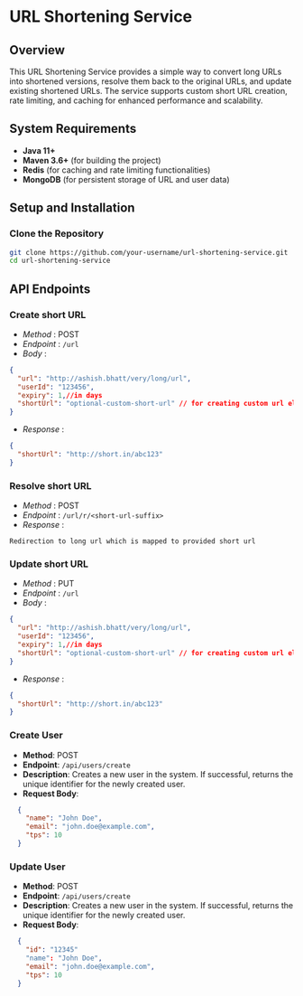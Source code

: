 # URL Shortening Service
## Overview

This URL Shortening Service provides a simple way to convert long URLs into shortened versions, resolve them back to the original URLs, and update existing shortened URLs. The service supports custom short URL creation, rate limiting, and caching for enhanced performance and scalability.

## System Requirements

- **Java 11+**
- **Maven 3.6+** (for building the project)
- **Redis** (for caching and rate limiting functionalities)
- **MongoDB** (for persistent storage of URL and user data)

## Setup and Installation

### Clone the Repository

```bash
git clone https://github.com/your-username/url-shortening-service.git
cd url-shortening-service
```

## API Endpoints

### Create short URL

- *Method* : POST
- *Endpoint* : `/url`
- *Body* : 
```json
{
  "url": "http://ashish.bhatt/very/long/url",
  "userId": "123456",
  "expiry": 1,//in days
  "shortUrl": "optional-custom-short-url" // for creating custom url else null
}
```
- *Response* :
```json
{
  "shortUrl": "http://short.in/abc123"
}
```

### Resolve short URL

- *Method* : POST
- *Endpoint* : `/url/r/<short-url-suffix>`
- *Response* :
```agsl
Redirection to long url which is mapped to provided short url
```

### Update short URL

- *Method* : PUT
- *Endpoint* : `/url`
- *Body* :
```json
{
  "url": "http://ashish.bhatt/very/long/url",
  "userId": "123456",
  "expiry": 1,//in days
  "shortUrl": "optional-custom-short-url" // for creating custom url else null
}
```
- *Response* :
```json
{
  "shortUrl": "http://short.in/abc123"
}
```
### Create User

- **Method**: POST
- **Endpoint**: `/api/users/create`
- **Description**: Creates a new user in the system. If successful, returns the unique identifier for the newly created user.
- **Request Body**:

```json
  {
    "name": "John Doe",
    "email": "john.doe@example.com",
    "tps": 10
  }
```

### Update User

- **Method**: POST
- **Endpoint**: `/api/users/create`
- **Description**: Creates a new user in the system. If successful, returns the unique identifier for the newly created user.
- **Request Body**:

```json
  {
    "id": "12345"
    "name": "John Doe",
    "email": "john.doe@example.com",
    "tps": 10
  }